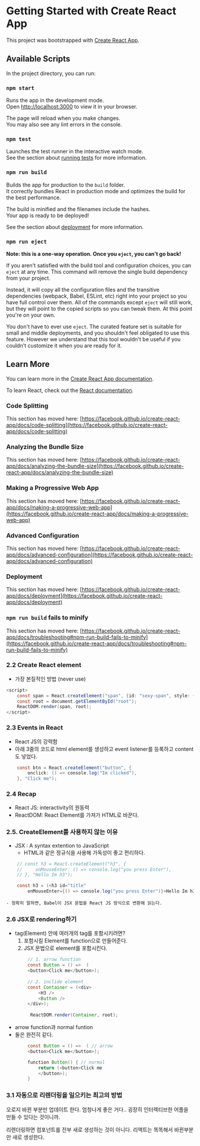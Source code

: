 # Getting Started with Create React App

This project was bootstrapped with [Create React App](https://github.com/facebook/create-react-app).

## Available Scripts

In the project directory, you can run:

### `npm start`

Runs the app in the development mode.\
Open [http://localhost:3000](http://localhost:3000) to view it in your browser.

The page will reload when you make changes.\
You may also see any lint errors in the console.

### `npm test`

Launches the test runner in the interactive watch mode.\
See the section about [running tests](https://facebook.github.io/create-react-app/docs/running-tests) for more information.

### `npm run build`

Builds the app for production to the `build` folder.\
It correctly bundles React in production mode and optimizes the build for the best performance.

The build is minified and the filenames include the hashes.\
Your app is ready to be deployed!

See the section about [deployment](https://facebook.github.io/create-react-app/docs/deployment) for more information.

### `npm run eject`

**Note: this is a one-way operation. Once you `eject`, you can't go back!**

If you aren't satisfied with the build tool and configuration choices, you can `eject` at any time. This command will remove the single build dependency from your project.

Instead, it will copy all the configuration files and the transitive dependencies (webpack, Babel, ESLint, etc) right into your project so you have full control over them. All of the commands except `eject` will still work, but they will point to the copied scripts so you can tweak them. At this point you're on your own.

You don't have to ever use `eject`. The curated feature set is suitable for small and middle deployments, and you shouldn't feel obligated to use this feature. However we understand that this tool wouldn't be useful if you couldn't customize it when you are ready for it.

## Learn More

You can learn more in the [Create React App documentation](https://facebook.github.io/create-react-app/docs/getting-started).

To learn React, check out the [React documentation](https://reactjs.org/).

### Code Splitting

This section has moved here: [https://facebook.github.io/create-react-app/docs/code-splitting](https://facebook.github.io/create-react-app/docs/code-splitting)

### Analyzing the Bundle Size

This section has moved here: [https://facebook.github.io/create-react-app/docs/analyzing-the-bundle-size](https://facebook.github.io/create-react-app/docs/analyzing-the-bundle-size)

### Making a Progressive Web App

This section has moved here: [https://facebook.github.io/create-react-app/docs/making-a-progressive-web-app](https://facebook.github.io/create-react-app/docs/making-a-progressive-web-app)

### Advanced Configuration

This section has moved here: [https://facebook.github.io/create-react-app/docs/advanced-configuration](https://facebook.github.io/create-react-app/docs/advanced-configuration)

### Deployment

This section has moved here: [https://facebook.github.io/create-react-app/docs/deployment](https://facebook.github.io/create-react-app/docs/deployment)

### `npm run build` fails to minify

This section has moved here: [https://facebook.github.io/create-react-app/docs/troubleshooting#npm-run-build-fails-to-minify](https://facebook.github.io/create-react-app/docs/troubleshooting#npm-run-build-fails-to-minify)


### 2.2 Create React element
- 가장 본질적인 방법 (never use)
```java script
<script>
	const span = React.createElement("span", {id: "sexy-span", style: {color: "red"}}, "Hello, I'm a  span" );
	const root = document.getElementById("root");
	ReactDOM.render(span, root);
</script>
```

### 2.3 Events in React
- React JS의 강력함
- 아래 3줄의 코드로 html element를 생성하고 event listener를 등록하고 content도 넣었다.
```java script
	const btn = React.createElement("button", {
        onclick: () => console.log("Im clicked"),
    }, "Click me");
```

### 2.4 Recap
- React JS: interactivity의 원동력
- ReactDOM: React Element를 가져가 HTML로 바꾼다.

### 2.5. CreateElement를 사용하지 않는 이유
- JSX : A syntax extention to JavaScript
	- HTML과 같은 정규식을 사용해 가독성이 좋고 편리하다.
```java script
    // const h3 = React.createElement("h3", {
    //     onMouseEnter: () => console.log("you press Enter"),
    // }, "Hello Im h3");

    const h3 = (<h3 id="title"
        onMouseEnter={() => console.log("you press Enter")}>Hello Im h3</h3>);
```
	- 정확히 말하면, Babel이 JSX 문법을 React JS 방식으로 변환해 읽는다.

### 2.6 JSX로 rendering하기
- tag(Element) 안에 여러개의 tag를 포함시키려면?
	1. 포함시킬 Element를 function으로 만들어준다.
	2. JSX 문법으로 element를 포함시킨다.

```java script
		// 1. arrow function  
	    const Button = () =>  (
        <button>Click me</button>);
		
		// 2. inclide element
		const Container = (<div>
        	<H3 />
       		<Button />
        </div>);
		
		 ReactDOM.render(Container, root);

```

- arrow function과 normal funtion
- 둘은 완전히 같다.
```java script
	    const Button = () =>  ( // arrow
        <button>Click me</button>);

		function Button() { // normal
			return (<button>Click me
			</button>);
		} 

``` 


### 3.1 자동으로 리렌더링을 일으키는 최고의 방법
오로지 바뀐 부분만 업데이트 한다. 엄청나게 좋은 거다..
굉장히 인터렉티브한 어플을 만들 수 있다는 것이니까.

리렌더링하면 컴포넌트를 전부 새로 생성하는 것이 아니다.
리액트는 똑똑해서 바뀐부분만 새로 생성한다.
